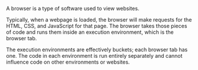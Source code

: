 A browser is a type of software used to view websites.

Typically, when a webpage is loaded, the browser will make requests for the HTML, CSS, and JavaScript for that page. The browser takes those pieces of code and runs them inside an execution environment, which is the browser tab.

The execution environments are effectively buckets; each browser tab has one. The code in each environment is run entirely separately and cannot influence code on other environments or websites.